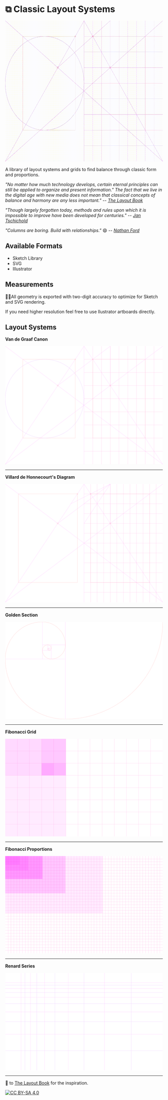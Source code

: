 # ⧉ Classic Layout Systems

<img src="resources/composition-clip.gif" width="600" height="450" />

A library of layout systems and grids to find balance through classic form and proportions.

*"No matter how much technology develops, certain eternal principles can still be applied to organize and present information." 
The fact that we live in the digital age with new media does not mean that classical concepts of balance and harmony are any less important."* -- <cite>[The Layout Book][1]</cite>

*"Though largely forgotten today, methods and rules upon which it is impossible to improve have been developed for centuries."* -- <cite>[Jan Tschichold][2]</cite>

*"Columns are boring. Build with relationships."* 😄 -- <cite>[Nathan Ford][3]</cite>


## Available Formats
- Sketch Library
- SVG
- Illustrator


## Measurements
🔢📐All geometry is exported with two-digit accuracy to optimize for Sketch and SVG rendering.

If you need higher resolution feel free to use Ilustrator artboards directly.


## Layout Systems

**Van de Graaf Canon** 
 
<img src="svg/01 - Van de Graaf Canon.svg" />

---

**Villard de Honnecourt's Diagram** 

<img src="svg/04 - Villard de Honnecourt's Diagram 12x12.svg" />

---

 **Golden Section** 
 
<img src="svg/05 - Golden Section.svg" />

---
 
**Fibonacci Grid** 
 
<img src="svg/06 - Fibonacci Grid.svg" />

---

**Fibonacci Proportions** 

<img src="svg/07 - Fibonacci Proportions.svg" />

---

**Renard Series** 

<img src="svg/09 - Renard Series R10.svg" />

---

🙏 to [The Layout Book][1] for the inspiration.

[1]: https://www.bloomsbury.com/uk/the-layout-book-9781472568236/
[2]: https://en.wikipedia.org/wiki/Canons_of_page_construction
[3]: https://alistapart.com/article/content-out-layout/

[![CC BY-SA 4.0][cc-by-sa-shield]][cc-by-sa]


[cc-by-sa]: http://creativecommons.org/licenses/by-sa/4.0/
[cc-by-sa-shield]: https://img.shields.io/badge/License-CC%20BY--SA%204.0-lightgrey.svg
